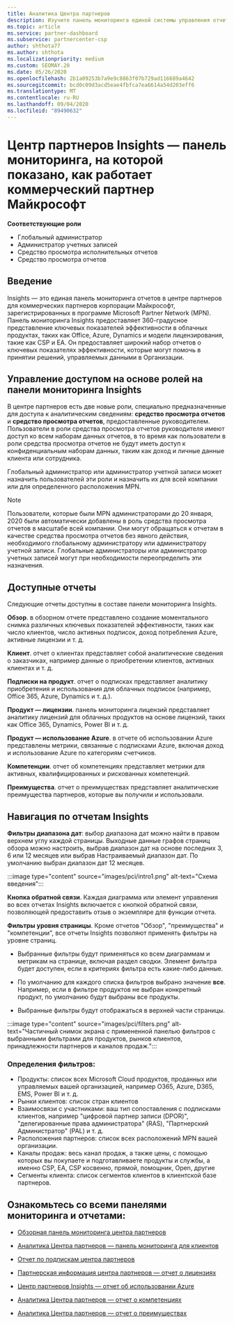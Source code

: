 ```yaml
---
title: Аналитика Центра партнеров
description: Изучите панель мониторинга единой системы управления отчетами в центре партнеров. Узнайте, как вы используете ключевые показатели эффективности для продаж и развертывания, разработки клиентов и многого другого.
ms.topic: article
ms.service: partner-dashboard
ms.subservice: partnercenter-csp
author: shthota77
ms.author: shthota
ms.localizationpriority: medium
ms.custom: SEOMAY.20
ms.date: 05/26/2020
ms.openlocfilehash: 2b1a09253b7a9e9c8863f07b729ad116689a4642
ms.sourcegitcommit: bcd0c09d3acd5eae4fbfca7ea6614a54d203eff6
ms.translationtype: MT
ms.contentlocale: ru-RU
ms.lasthandoff: 09/04/2020
ms.locfileid: "89490632"
---
```

# <a name="partner-center-insights---a-dashboard-that-shows-how-a-microsoft-commercial-partner-is-doing"></a>Центр партнеров Insights — панель мониторинга, на которой показано, как работает коммерческий партнер Майкрософт

**Соответствующие роли**
- Глобальный администратор
- Администратор учетных записей
- Средство просмотра исполнительных отчетов
- Средство просмотра отчетов

## <a name="introduction"></a>Введение

Insights — это единая панель мониторинга отчетов в центре партнеров для коммерческих партнеров корпорации Майкрософт, зарегистрированных в программе Microsoft Partner Network (MPN). Панель мониторинга Insights предоставляет 360-градусное представление ключевых показателей эффективности в облачных продуктах, таких как Office, Azure, Dynamics и модели лицензирования, такие как CSP и EA. Он предоставляет широкий набор отчетов о ключевых показателях эффективности, которые могут помочь в принятии решений, управляемых данными в Организации. 

## <a name="role-based-access-control-to-the-insights-dashboard"></a>Управление доступом на основе ролей на панели мониторинга Insights

В центре партнеров есть две новые роли, специально предназначенные для доступа к аналитическим сведениям: **средство просмотра отчетов** и **средство просмотра отчетов**, предоставленные руководителем. Пользователи в роли средства просмотра отчетов руководителя имеют доступ ко всем наборам данных отчетов, в то время как пользователи в роли средства просмотра отчетов не будут иметь доступ к конфиденциальным наборам данных, таким как доход и личные данные клиента или сотрудника. 

Глобальный администратор или администратор учетной записи может назначить пользователей эти роли и назначить их для всей компании или для определенного расположения MPN.  

>[!Note] 
>Пользователи, которые были MPN администраторами до 20 января, 2020 были автоматически добавлены в роль средства просмотра отчетов в масштабе всей компании. Они могут обращаться к отчетам в качестве средства просмотра отчетов без явного действия, необходимого глобальному администратору или администратору учетной записи. Глобальные администраторы или администратор учетных записей могут при необходимости переопределить эти назначения. 

## <a name="reports-available"></a>Доступные отчеты

Следующие отчеты доступны в составе панели мониторинга Insights.

**Обзор**. в обзорном отчете представлено создание моментального снимка различных ключевых показателей эффективности, таких как число клиентов, число активных подписок, доход потребления Azure, активные лицензии и т. д.

**Клиент**. отчет о клиентах представляет собой аналитические сведения о заказчиках, например данные о приобретении клиентов, активных клиентах и т. д.

**Подписки на продукт**. отчет о подписках представляет аналитику приобретения и использования для облачных подписок (например, Office 365, Azure, Dynamics и т. д.).

**Продукт — лицензии**. панель мониторинга лицензий представляет аналитику лицензий для облачных продуктов на основе лицензий, таких как Office 365, Dynamics, Power BI и т. д.

**Продукт — использование Azure**. в отчете об использовании Azure представлены метрики, связанные с подписками Azure, включая доход и использование Azure по категориям счетчиков.

**Компетенции**. отчет об компетенциях представляет метрики для активных, квалифицированных и рискованных компетенций.

**Преимущества**. отчет о преимуществах представляет аналитические преимущества партнеров, которые вы получили и использовали.

## <a name="navigating-the-insights-reports"></a>Навигация по отчетам Insights

**Фильтры диапазона дат**: выбор диапазона дат можно найти в правом верхнем углу каждой страницы. Выходные данные графов страниц обзора можно настроить, выбрав диапазон дат на основе последних 3, 6 или 12 месяцев или выбрав Настраиваемый диапазон дат. По умолчанию выбран диапазон дат 12 месяцев. 

:::image type="content" source="images/pci/intro1.png" alt-text="Схема введения":::

**Кнопка обратной связи**. Каждая диаграмма или элемент управления во всех отчетах Insights включается с кнопкой обратной связи, позволяющей предоставить отзыв о экземпляре для функции отчета. 

 
**Фильтры уровня страницы**. Кроме отчетов "Обзор", "преимущества" и "компетенции", все отчеты Insights позволяют применять фильтры на уровне страниц. 

- Выбранные фильтры будут применяться ко всем диаграммам и метрикам на странице, включая раздел сводки. Элемент фильтра будет доступен, если в критериях фильтра есть какие-либо данные. 

- По умолчанию для каждого списка фильтров выбрано значение **все**. Например, если в фильтре продуктов не выбран конкретный продукт, по умолчанию будут выбраны все продукты.

- Выбранные фильтры будут отображаться в верхней части страницы. 

:::image type="content" source="images/pci/filters.png" alt-text="Частичный снимок экрана с примененной панелью фильтров с выбранными фильтрами для продуктов, рынков клиентов, принадлежности партнеров и каналов продаж.":::

### <a name="filters-definitions"></a>Определения фильтров:

- Продукты: список всех Microsoft Cloud продуктов, проданных или управляемых вашей организацией, например O365, Azure, D365, EMS, Power BI и т. д.
- Рынки клиентов: список стран клиентов
- Взаимосвязи с участниками: ваш тип сопоставления с подписками клиентов, например "цифровой партнер записи (DPOR)", "делегированные права администратора" (RAS), "Партнерский Администратор" (PAL) и т. д. 
- Расположения партнеров: список всех расположений MPN вашей организации.
- Каналы продаж: весь канал продаж, а также цены, с помощью которых вы покупаете и подготавливаете продукты и службы, а именно CSP, EA, CSP косвенно, прямой, помощник, Open, другие
- Сегменты клиента: список сегментов клиентов в клиентской базе партнеров.

## <a name="read-about-each-of-the-dashboards-and-reports"></a>Ознакомьтесь со всеми панелями мониторинга и отчетами:

- [Обзорная панель мониторинга центра партнеров](pci-overview-report.md)

- [Аналитика Центра партнеров — панель мониторинга для клиентов](pci-customer-report.md)

- [Отчет по подпискам центра партнеров](pci-product-subscriptions-report.md)

- [Партнерская информация центра партнеров — отчет о лицензиях](pci-product-licenses-report.md)

- [Центр партнеров Insights — отчет об использовании Azure](pci-azure-usage-report.md)

- [Аналитика Центра партнеров — отчет о компетенциях](pci-competencies-report.md)

- [Аналитика Центра партнеров — отчет о преимуществах](pci-benefits-report.md)
